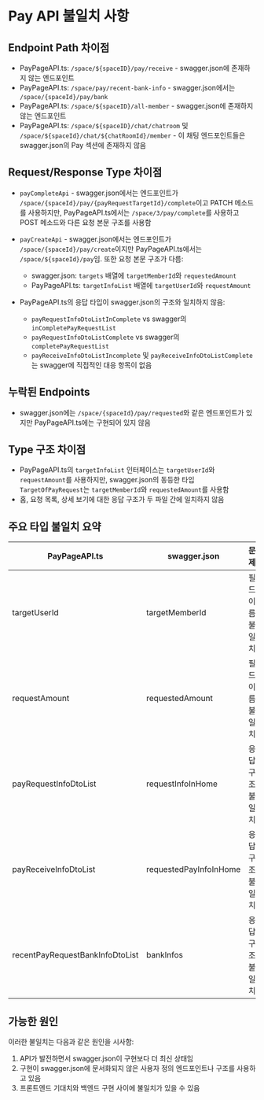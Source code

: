 # Pay API 불일치 사항

## Endpoint Path 차이점

- PayPageAPI.ts: `/space/${spaceID}/pay/receive` - swagger.json에 존재하지 않는 엔드포인트
- PayPageAPI.ts: `/space/pay/recent-bank-info` - swagger.json에서는 `/space/{spaceId}/pay/bank`
- PayPageAPI.ts: `/space/${spaceID}/all-member` - swagger.json에 존재하지 않는 엔드포인트
- PayPageAPI.ts: `/space/${spaceID}/chat/chatroom` 및 `/space/${spaceId}/chat/${chatRoomId}/member` - 이 채팅 엔드포인트들은 swagger.json의 Pay 섹션에 존재하지 않음

## Request/Response Type 차이점

- `payCompleteApi` - swagger.json에서는 엔드포인트가 `/space/{spaceId}/pay/{payRequestTargetId}/complete`이고 PATCH 메소드를 사용하지만, PayPageAPI.ts에서는 `/space/3/pay/complete`를 사용하고 POST 메소드와 다른 요청 본문 구조를 사용함
- `payCreateApi` - swagger.json에서는 엔드포인트가 `/space/{spaceId}/pay/create`이지만 PayPageAPI.ts에서는 `/space/${spaceId}/pay`임. 또한 요청 본문 구조가 다름:
  - swagger.json: `targets` 배열에 `targetMemberId`와 `requestedAmount`
  - PayPageAPI.ts: `targetInfoList` 배열에 `targetUserId`와 `requestAmount`

- PayPageAPI.ts의 응답 타입이 swagger.json의 구조와 일치하지 않음:
  - `payRequestInfoDtoListInComplete` vs swagger의 `inCompletePayRequestList`
  - `payRequestInfoDtoListComplete` vs swagger의 `completePayRequestList`
  - `payReceiveInfoDtoListIncomplete` 및 `payReceiveInfoDtoListComplete`는 swagger에 직접적인 대응 항목이 없음

## 누락된 Endpoints

- swagger.json에는 `/space/{spaceId}/pay/requested`와 같은 엔드포인트가 있지만 PayPageAPI.ts에는 구현되어 있지 않음

## Type 구조 차이점

- PayPageAPI.ts의 `targetInfoList` 인터페이스는 `targetUserId`와 `requestAmount`를 사용하지만, swagger.json의 동등한 타입 `TargetOfPayRequest`는 `targetMemberId`와 `requestedAmount`를 사용함
- 홈, 요청 목록, 상세 보기에 대한 응답 구조가 두 파일 간에 일치하지 않음

## 주요 타입 불일치 요약

| PayPageAPI.ts | swagger.json | 문제 |
|---------------|--------------|-------|
| targetUserId | targetMemberId | 필드 이름 불일치 |
| requestAmount | requestedAmount | 필드 이름 불일치 |
| payRequestInfoDtoList | requestInfoInHome | 응답 구조 불일치 |
| payReceiveInfoDtoList | requestedPayInfoInHome | 응답 구조 불일치 |
| recentPayRequestBankInfoDtoList | bankInfos | 응답 구조 불일치 |

## 가능한 원인

이러한 불일치는 다음과 같은 원인을 시사함:

1. API가 발전하면서 swagger.json이 구현보다 더 최신 상태임
2. 구현이 swagger.json에 문서화되지 않은 사용자 정의 엔드포인트나 구조를 사용하고 있음
3. 프론트엔드 기대치와 백엔드 구현 사이에 불일치가 있을 수 있음
